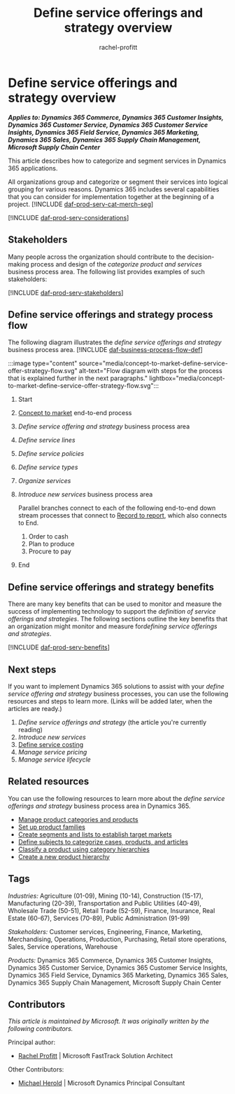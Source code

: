 ﻿---
title: Define service offerings and strategy overview
description: Learn how you can use Dynamics 365 products to support your organization's business processes to capture a strategy for the services that you want to sell.
ms.date: 11/24/2023
ms.topic: conceptual
author: rachel-profitt
ms.author: raprofit
---

# Define service offerings and strategy overview

***Applies to: Dynamics 365 Commerce, Dynamics 365 Customer Insights, Dynamics 365 Customer Service, Dynamics 365 Customer Service Insights, Dynamics 365 Field Service, Dynamics 365 Marketing, Dynamics 365 Sales, Dynamics 365 Supply Chain Management, Microsoft Supply Chain Center***

This article describes how to categorize and segment services in Dynamics 365 applications.

All organizations group and categorize or segment their services into logical grouping for various reasons. Dynamics 365 includes several capabilities that you can consider for implementation together at the beginning of a project.  [!INCLUDE [daf-prod-serv-cat-merch-seg](../includes/daf-prod-serv-cat-merch-seg.md)]

[!INCLUDE [daf-prod-serv-considerations](../includes/daf-prod-serv-considerations.md)]

## Stakeholders 

Many people across the organization should contribute to the decision-making process and design of the *categorize product and services* business process area. The following list provides examples of such stakeholders:

[!INCLUDE [daf-prod-serv-stakeholders](../includes/daf-prod-serv-stakeholders.md)]

## Define service offerings and strategy process flow 

The following diagram illustrates the *define service offerings and strategy* business process area. [!INCLUDE [daf-business-process-flow-def](../includes/daf-business-process-flow-def.md)]

:::image type="content" source="media/concept-to-market-define-service-offer-strategy-flow.svg" alt-text="Flow diagram with steps for the process that is explained further in the next paragraphs." lightbox="media/concept-to-market-define-service-offer-strategy-flow.svg":::

1. Start

2. [Concept to market](concept-to-market-overview.md) end-to-end process

3. *Define service offering and strategy* business process area

4. *Define service lines*

5. *Define service policies*

6. *Define service types*

7. *Organize services*

8. *Introduce new services* business process area

    Parallel branches connect to each of the following end-to-end down stream processes that connect to [Record to report](record-to-report-overview.md), which also connects to End.

    1. Order to cash
    2. Plan to produce
    3. Procure to pay
9. End

## Define service offerings and strategy benefits

There are many key benefits that can be used to monitor and measure the success of implementing technology to support the *definition of service offerings and strategies*. The following sections outline the key benefits that an organization might monitor and measure for*defining service offerings and strategies*.

[!INCLUDE [daf-prod-serv-benefits](../includes/daf-prod-serv-benefits.md)]

## Next steps

If you want to implement Dynamics 365 solutions to assist with your *define service offering and strategy* business processes, you can use the following resources and steps to learn more. (Links will be added later, when the articles are ready.)

1. *Define service offerings and strategy* (the article you're currently reading)  
2. *Introduce new services*
3. [Define service costing](concept-to-market-define-service-costing-overview.md)  
4. *Manage service pricing*
5. *Manage service lifecycle*

## Related resources

You can use the following resources to learn more about the *define service offerings and strategy* business process area in Dynamics 365.

- [Manage product categories and products](/dynamics365/commerce/category-management-product-creation)
- [Set up product families](/dynamics365/sales/create-product-family)
- [Create segments and lists to establish target markets](/dynamics365/marketing/segmentation-lists-subscriptions)
- [Define subjects to categorize cases, products, and articles](/power-platform/admin/define-subjects-categorize-cases-products-articles)
- [Classify a product using category hierarchies](/dynamics365/supply-chain/pim/tasks/classify-product-category-hierarchies)
- [Create a new product hierarchy](/dynamics365/commerce/create-product-hierarchy)

## Tags

*Industries:* Agriculture (01-09), Mining (10-14), Construction (15-17), Manufacturing (20-39), Transportation and Public Utilities (40-49), Wholesale Trade (50-51), Retail Trade (52-59), Finance, Insurance, Real Estate (60-67), Services (70-89), Public Administration (91-99)

*Stakeholders:* Customer services, Engineering, Finance, Marketing, Merchandising, Operations, Production, Purchasing, Retail store operations, Sales, Service operations, Warehouse

*Products:* Dynamics 365 Commerce, Dynamics 365 Customer Insights, Dynamics 365 Customer Service, Dynamics 365 Customer Service Insights, Dynamics 365 Field Service, Dynamics 365 Marketing, Dynamics 365 Sales, Dynamics 365 Supply Chain Management, Microsoft Supply Chain Center

## Contributors

*This article is maintained by Microsoft. It was originally written by the following contributors.*

Principal author:

- [Rachel Profitt](https://linkedin.com/in/rachelprofitt) \| Microsoft FastTrack Solution Architect

Other Contributors:

- [Michael Herold](https://linkedin.com/in/maherold) \| Microsoft Dynamics Principal Consultant

